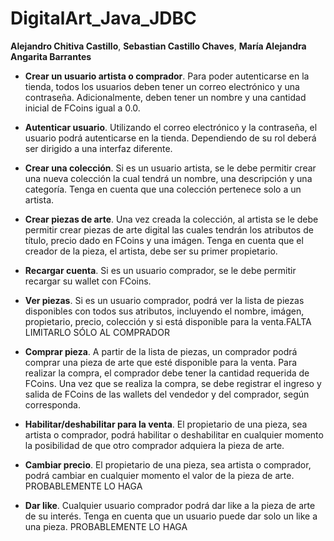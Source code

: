 # DigitalArt_Java_JDBC
 **Alejandro Chitiva Castillo**, **Sebastian Castillo Chaves**, **María Alejandra Angarita Barrantes**

* **Crear un usuario artista o comprador**. Para poder autenticarse en la tienda, todos los usuarios deben tener un correo electrónico y una contraseña. Adicionalmente, deben tener un nombre y una cantidad inicial de FCoins igual a 0.0.

* **Autenticar usuario**. Utilizando el correo electrónico y la contraseña, el usuario podrá autenticarse en la tienda. Dependiendo de su rol deberá ser dirigido a una interfaz diferente.

* **Crear una colección**. Si es un usuario artista, se le debe permitir crear una nueva colección la cual tendrá un nombre, una descripción y una categoría. Tenga en cuenta que una colección pertenece solo a un artista. 

* **Crear piezas de arte**. Una vez creada la colección, al artista se le debe permitir crear piezas de arte digital las cuales tendrán los atributos de título, precio dado en FCoins y una imágen. Tenga en cuenta que el creador de la pieza, el artista, debe ser su primer propietario.

* **Recargar cuenta**. Si es un usuario comprador, se le debe permitir recargar su wallet con FCoins.

* **Ver piezas**. Si es un usuario comprador, podrá ver la lista de piezas disponibles con todos sus atributos, incluyendo el nombre, imágen, propietario, precio, colección y si está disponible para la venta.FALTA LIMITARLO SÓLO AL COMPRADOR

* **Comprar pieza**. A partir de la lista de piezas, un comprador podrá comprar una pieza de arte que esté disponible para la venta. Para realizar la compra, el comprador debe tener la cantidad requerida de FCoins. Una vez que se realiza la compra, se debe registrar el ingreso y salida de FCoins de las wallets del vendedor y del comprador, según corresponda. 

* **Habilitar/deshabilitar para la venta**. El propietario de una pieza, sea artista o comprador, podrá habilitar o deshabilitar en cualquier momento la posibilidad de que otro comprador adquiera la pieza de arte.

* **Cambiar precio**. El propietario de una pieza, sea artista o comprador, podrá cambiar en cualquier momento el valor de la pieza de arte. PROBABLEMENTE LO HAGA

* **Dar like**. Cualquier usuario comprador podrá dar like a la pieza de arte de su interés. Tenga en cuenta que un usuario puede dar solo un like a una pieza. PROBABLEMENTE LO HAGA


